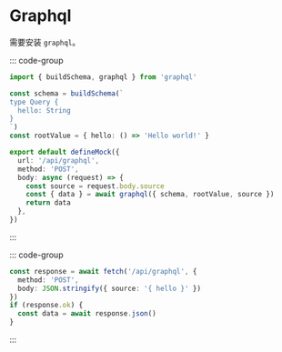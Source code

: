 # Graphql

需要安装 `graphql`。 

::: code-group
```ts [graphql.mock.ts]
import { buildSchema, graphql } from 'graphql'

const schema = buildSchema(`
type Query {
  hello: String
}
`)
const rootValue = { hello: () => 'Hello world!' }

export default defineMock({
  url: '/api/graphql',
  method: 'POST',
  body: async (request) => {
    const source = request.body.source
    const { data } = await graphql({ schema, rootValue, source })
    return data
  },
})
```
:::

::: code-group
```ts [api.ts]
const response = await fetch('/api/graphql', {
  method: 'POST',
  body: JSON.stringify({ source: '{ hello }' }) 
})
if (response.ok) {
  const data = await response.json()
}
```
:::
